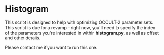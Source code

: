 # Histogram

This script is designed to help with optimizing OCCULT-2 parameter sets. This script is due for a revamp - right now, you'll need to specify the index of the parameters you're interested in within __histogram.py__, as well as offset and other details. 

Please contact me if you want to run this one. 